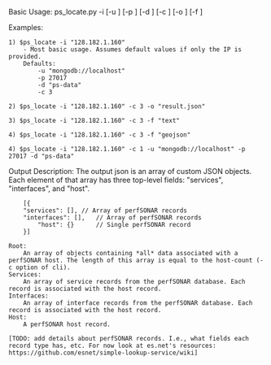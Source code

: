 Basic Usage:
	ps_locate.py -i <IP Address> [-u <db url>] [-p <port>] [-d <db name>] [-c <host count>] [-o <output file>] [-f <format>]

Examples:

	1) $ps_locate -i "128.182.1.160"
		- Most basic usage. Assumes default values if only the IP is provided.
		Defaults:
			-u "mongodb://localhost"
			-p 27017
			-d "ps-data"
			-c 3

	2) $ps_locate -i "128.182.1.160" -c 3 -o "result.json"
	
	3) $ps_locate -i "128.182.1.160" -c 3 -f "text"
	
	4) $ps_locate -i "128.182.1.160" -c 3 -f "geojson"
	
	4) $ps_locate -i "128.182.1.160" -c 1 -u "mongodb://localhost" -p 27017 -d "ps-data"

Output Description:
	The output json is an array of custom JSON objects.
	Each element of that array has three top-level fields: "services", "interfaces", and "host".

        [{
	    "services": [],	// Array of perfSONAR records
	    "interfaces": [],	// Array of perfSONAR records
            "host": {}		// Single perfSONAR record
		}]

	Root:
		An array of objects containing *all* data associated with a perfSONAR host. The length of this array is equal to the host-count (-c option of cli).
	Services:
		An array of service records from the perfSONAR database. Each record is associated with the host record.
	Interfaces:
		An array of interface records from the perfSONAR database. Each record is associated with the host record.
	Host:
		A perfSONAR host record.

	[TODO: add details about perfSONAR records. I.e., what fields each record type has, etc. For now look at es.net's resources: https://github.com/esnet/simple-lookup-service/wiki]
